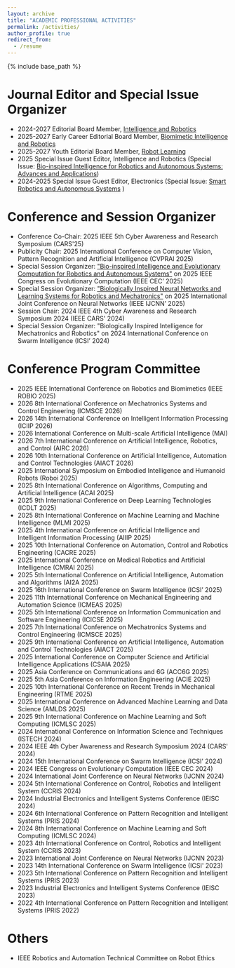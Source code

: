 ```yaml
---
layout: archive
title: "ACADEMIC PROFESSIONAL ACTIVITIES"
permalink: /activities/
author_profile: true
redirect_from:
  - /resume
---
```


{% include base_path %}

Journal Editor and Special Issue Organizer
======
* 2024-2027 Editorial Board Member, <a href="https://www.oaepublish.com/ir" target="_blank">Intelligence and Robotics</a>
* 2025-2027 Early Career Editorial Board Member, <a href="https://www.sciencedirect.com/journal/biomimetic-intelligence-and-robotics" target="_blank">Biomimetic Intelligence and Robotics</a>
* 2025-2027 Youth Editorial Board Member, <a href="https://www.elspub.com/journals/robot-learning/home/" target="_blank">Robot Learning</a>
* 2025 Special Issue Guest Editor, Intelligence and Robotics (Special Issue: <a href="https://www.oaepublish.com/specials/ir.2369" target="_blank">Bio-inspired Intelligence for Robotics and Autonomous Systems: Advances and Applications</a>)
* 2024-2025 Special Issue Guest Editor, Electronics (Special Issue: <a href="https://www.mdpi.com/journal/electronics/special_issues/SRAS" target="_blank">Smart Robotics and Autonomous Systems</a> )

Conference and Session Organizer
======
* Conference Co-Chair: 2025 IEEE 5th Cyber Awareness and Research Symposium (CARS'25)
* Publicity Chair: 2025 International Conference on Computer Vision, Pattern Recognition and Artificial Intelligence (CVPRAI 2025)
* Special Session Organizer: <a href="https://tingjun-lei.github.io/CEC2025_SS.github.io/" target="_blank">"Bio-inspired Intelligence and Evolutionary Computation for Robotics and Autonomous Systems"</a> on 2025 IEEE Congress on Evolutionary Computation (IEEE CEC’ 2025)
* Special Session Organizer: <a href="https://tingjun-lei.github.io/IJCNN2025_SS.github.io/" target="_blank">"Biologically Inspired Neural Networks and Learning Systems for Robotics and Mechatronics"</a> on 2025 International Joint Conference on Neural Networks (IEEE IJCNN’ 2025)
* Session Chair: 2024 IEEE 4th Cyber Awareness and Research Symposium 2024 (IEEE CARS' 2024)
* Special Session Organizer: "Biologically Inspired Intelligence for Mechatronics and Robotics" on 2024 International Conference on Swarm Intelligence (ICSI’ 2024)

Conference Program Committee
======
* 2025 IEEE International Conference on Robotics and Biomimetics (IEEE ROBIO 2025)
* 2026 8th International Conference on Mechatronics Systems and Control Engineering (ICMSCE 2026)
* 2026 14th International Conference on Intelligent Information Processing (ICIIP 2026)
* 2026 International Conference on Multi-scale Artificial Intelligence (MAI)
* 2026 7th International Conference on Artificial Intelligence, Robotics, and Control (AIRC 2026)
* 2026 10th International Conference on Artificial Intelligence, Automation and Control Technologies (AIACT 2026)
* 2025 International Symposium on Embodied Intelligence and Humanoid Robots (Roboi 2025)
* 2025 8th International Conference on Algorithms, Computing and Artificial Intelligence (ACAI 2025) 
* 2025 9th International Conference on Deep Learning Technologies (ICDLT 2025)
* 2025 8th International Conference on Machine Learning and Machine Intelligence (MLMI 2025)
* 2025 4th International Conference on Artificial Intelligence and Intelligent Information Processing (AIIIP 2025)
* 2025 10th International Conference on Automation, Control and Robotics Engineering (CACRE 2025)
* 2025 International Conference on Medical Robotics and Artificial Intelligence (CMRAI 2025)
* 2025 5th International Conference on Artificial Intelligence, Automation and Algorithms (AI2A 2025)
* 2025 16th International Conference on Swarm Intelligence (ICSI’ 2025)
* 2025 11th International Conference on Mechanical Engineering and Automation Science (ICMEAS 2025) 
* 2025 5th International Conference on Information Communication and Software Engineering (ICICSE 2025)
* 2025 7th International Conference on Mechatronics Systems and Control Engineering (ICMSCE 2025) 
* 2025 9th International Conference on Artificial Intelligence, Automation and Control Technologies (AIACT 2025)
* 2025 International Conference on Computer Science and Artificial Intelligence Applications (CSAIA 2025)
* 2025 Asia Conference on Communications and 6G (ACC6G 2025)
* 2025 5th Asia Conference on Information Engineering (ACIE 2025)
* 2025 10th International Conference on Recent Trends in Mechanical Engineering (RTME 2025)
* 2025 International Conference on Advanced Machine Learning and Data Science (AMLDS 2025)
* 2025 9th International Conference on Machine Learning and Soft Computing (ICMLSC 2025)
* 2024 International Conference on Information Science and Techniques (ISTECH 2024)
* 2024 IEEE 4th Cyber Awareness and Research Symposium 2024 (CARS' 2024)
* 2024 15th International Conference on Swarm Intelligence (ICSI’ 2024)
* 2024 IEEE Congress on Evolutionary Computation (IEEE CEC 2024)
* 2024 International Joint Conference on Neural Networks (IJCNN 2024)
* 2024 5th International Conference on Control, Robotics and Intelligent System (CCRIS 2024)
* 2024 Industrial Electronics and Intelligent Systems Conference (IEISC 2024)
* 2024 6th International Conference on Pattern Recognition and Intelligent Systems (PRIS 2024) 
* 2024 8th International Conference on Machine Learning and Soft Computing (ICMLSC 2024)
* 2023 4th International Conference on Control, Robotics and Intelligent System (CCRIS 2023) 
* 2023 International Joint Conference on Neural Networks (IJCNN 2023) 
* 2023 14th International Conference on Swarm Intelligence (ICSI' 2023) 
* 2023 5th International Conference on Pattern Recognition and Intelligent Systems (PRIS 2023)
* 2023 Industrial Electronics and Intelligent Systems Conference (IEISC 2023)
* 2022 4th International Conference on Pattern Recognition and Intelligent Systems (PRIS 2022) 

Others
======
* IEEE Robotics and Automation Technical Committee on Robot Ethics


